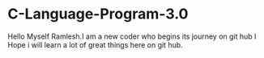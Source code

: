 # C-Language-Program-3.0
Hello Myself Ramlesh.I am a new coder who begins its journey on git hub
 I Hope i will learn a lot of great things here on git hub.
